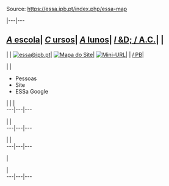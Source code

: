 Source: https://essa.ipb.pt/index.php/essa-map

|---|---  
  
[_A_ escola](/index.php/essa/a-escola "A escola")| [ _C_ ursos](/index.php/essa/cursos "Cursos")| [ _A_ lunos](/index.php/essa/alunos "Alunos")| [ _I_ &D; / A.C.](/index.php/essa/investigacao-desenvolvimento-apoio-a-comunidade "Investigação & Desenvolvimento / Apoio à Comunidade")| |   
---  
| | [![essa@ipb.pt](/templates/essa-template-geral/images/mail.png)](mailto:essa@ipb.pt?subject=Portal%20ESSa "essa@ipb.pt")| [![Mapa do Site](/templates/essa-template-geral/images/mapa.png)](/index.php/essa-map "Mapa do Site")| [![Mini-URL](/templates/essa-template-geral/images/miniurl.png)](javascript:; "Mini-URL")| | [_I_ PB](http://www.ipb.pt "Instituto Politécnico de Bragança")|   
  
| | 

  * Pessoas
  * Site
  * ESSa Google

| | |   
---|---|---  
  
| |   
---|---|---  
  
| |   
---|---|---  
  
 | 

  

  |    
---|---|---  
  
